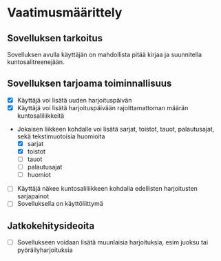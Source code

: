 # Vaatimusmäärittely
## Sovelluksen tarkoitus
Sovelluksen avulla käyttäjän on mahdollista pitää kirjaa ja suunnitella kuntosalitreenejään.

## Sovelluksen tarjoama toiminnallisuus
- [x] Käyttäjä voi lisätä uuden harjoituspäivän
- [x] Käyttäjä voi lisätä harjoituspäivään rajoittamattoman määrän kuntosaliliikkeitä
- Jokaisen liikkeen kohdalle voi lisätä sarjat, toistot, tauot, palautusajat, sekä tekstimuotoisia huomioita
	- [x] sarjat
	- [x] toistot
	- [ ] tauot
	- [ ] palautusajat
	- [ ] huomiot
- [ ] Käyttäjä näkee kuntosaliliikkeen kohdalla edellisten harjoitusten sarjapainot
- [ ] Sovelluksella on käyttöliittymä

## Jatkokehitysideoita
- [ ] Sovellukseen voidaan lisätä muunlaisia harjoituksia, esim juoksu tai pyöräilyharjoituksia

